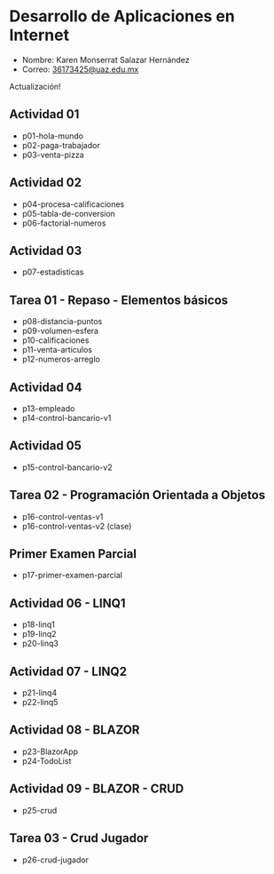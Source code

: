 # Desarrollo de Aplicaciones en Internet

- Nombre: Karen Monserrat Salazar Hernández
- Correo: 36173425@uaz.edu.mx

Actualización!

## Actividad 01

- p01-hola-mundo
- p02-paga-trabajador
- p03-venta-pizza

## Actividad 02

- p04-procesa-calificaciones
- p05-tabla-de-conversion
- p06-factorial-numeros

## Actividad 03

- p07-estadisticas

## Tarea 01 - Repaso - Elementos básicos

- p08-distancia-puntos
- p09-volumen-esfera
- p10-calificaciones
- p11-venta-articulos
- p12-numeros-arreglo

## Actividad 04 

- p13-empleado
- p14-control-bancario-v1

## Actividad 05

- p15-control-bancario-v2

## Tarea 02 - Programación Orientada a Objetos

- p16-control-ventas-v1 
- p16-control-ventas-v2 (clase)

## Primer Examen Parcial

- p17-primer-examen-parcial

## Actividad 06 - LINQ1

- p18-linq1
- p19-linq2
- p20-linq3

## Actividad 07 - LINQ2

- p21-linq4
- p22-linq5

## Actividad 08 - BLAZOR

- p23-BlazorApp
- p24-TodoList

## Actividad 09 - BLAZOR - CRUD

- p25-crud

## Tarea 03 - Crud Jugador

- p26-crud-jugador







